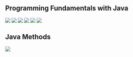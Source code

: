 ## Programming Fundamentals with Java
![](https://github.com/LukasMurdock/cse-174/blob/main/zines/variables.png)
![](https://github.com/LukasMurdock/cse-174/blob/main/zines/data_types.png)
![](https://github.com/LukasMurdock/cse-174/blob/main/zines/type-casting.png)
![](https://github.com/LukasMurdock/cse-174/blob/main/zines/operators.png)
![](https://github.com/LukasMurdock/cse-174/blob/main/zines/conditional-statements.png)
![](https://github.com/LukasMurdock/cse-174/blob/main/zines/loops.png)


## Java Methods
![](https://github.com/LukasMurdock/cse-174/blob/main/zines/printf.png)
